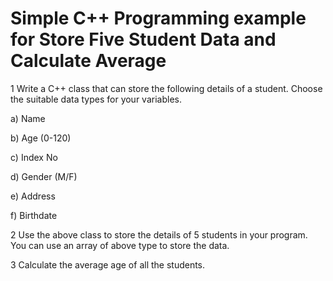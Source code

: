 # Simple C++  Programming example for Store Five Student Data and Calculate Average

1 Write a C++ class that can store the following details of a student. Choose the suitable data
types for your variables.

a) Name

b) Age (0-120)

c) Index No

d) Gender (M/F)

e) Address

f) Birthdate

2 Use the above class to store the details of 5 students in your program. You can use an array
of above type to store the data.

3 Calculate the average age of all the students.
